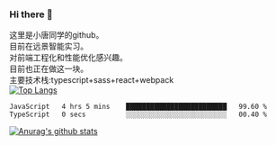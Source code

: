 ### Hi there 👋

这里是小唐同学的github。<br>
目前在远景智能实习。<br>
对前端工程化和性能优化感兴趣。<br>
目前也正在做这一块。<br>
主要技术栈:typescript+sass+react+webpack<br>
[![Top Langs](https://github-readme-stats.vercel.app/api/top-langs/?username=isaacttttttt&layout=compact)](https://github.com/anuraghazra/github-readme-stats)<br>
<!--START_SECTION:waka-->

```text
JavaScript   4 hrs 5 mins    █████████████████████████   99.60 %
TypeScript   0 secs          ░░░░░░░░░░░░░░░░░░░░░░░░░   00.40 %
```

<!--END_SECTION:waka-->

[![Anurag's github stats](https://github-readme-stats.vercel.app/api?username=isaacttttttt)](https://github.com/anuraghazra/github-readme-stats)


